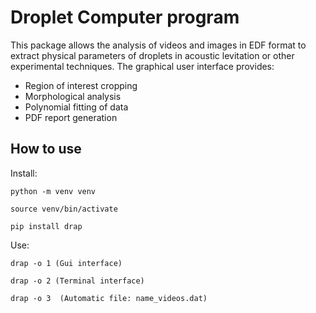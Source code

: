 # Droplet Computer program

This package allows the analysis of videos and images in EDF format to extract 
physical parameters of droplets in acoustic levitation or other experimental techniques. 
The graphical user interface provides:

- Region of interest cropping  
- Morphological analysis  
- Polynomial fitting of data  
- PDF report generation  

## How to use

Install:

    python -m venv venv

    source venv/bin/activate

    pip install drap

Use:

    drap -o 1 (Gui interface)

    drap -o 2 (Terminal interface)

    drap -o 3  (Automatic file: name_videos.dat)